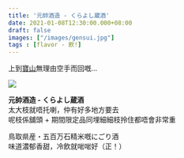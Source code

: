 ```yaml
---
title: '元帥酒造 - くらよし蔵酒'
date: 2021-01-08T12:30:00.000+08:00
draft: false
images: ["/images/gensui.jpg"]
tags : [flavor - 飲!]
---
```


上到[寶山](https://hidie.net/tottori4r/)無理由空手而回嘅...

![](/images/gensui.jpg)

**元帥酒造 - くらよし蔵酒**  
太大枝就唔托喇，仲有好多地方要去  
呢枝係舖頭 + 期間限定品同埋細細枝拎住都唔會非常重  
  
鳥取県産・五百万石精米嘅にごり酒  
味道濃郁香甜，冷飲就啱啱好（正！）  

